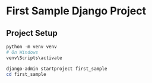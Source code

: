 # First Sample Django Project

## Project Setup

```powershell
python -m venv venv
# On Windows
venv\Scripts\activate

django-admin startproject first_sample
cd first_sample
```
